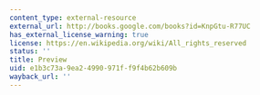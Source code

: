 ```yaml
---
content_type: external-resource
external_url: http://books.google.com/books?id=KnpGtu-R77UC
has_external_license_warning: true
license: https://en.wikipedia.org/wiki/All_rights_reserved
status: ''
title: Preview
uid: e1b3c73a-9ea2-4990-971f-f9f4b62b609b
wayback_url: ''
---
```

